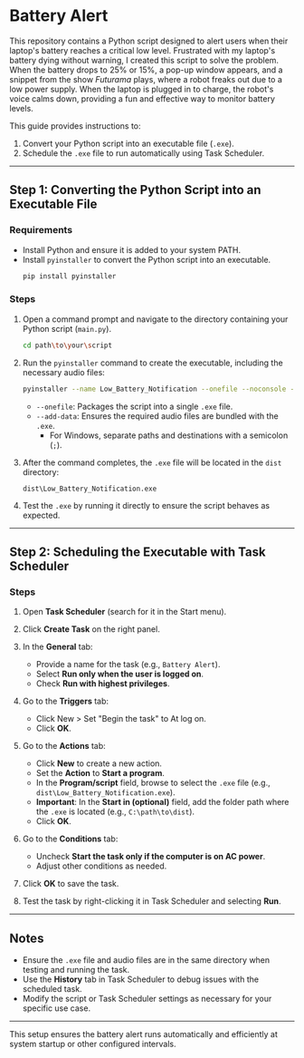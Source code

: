 # Battery Alert

This repository contains a Python script designed to alert users when their laptop's battery reaches a critical low level. Frustrated with my laptop's battery dying without warning, I created this script to solve the problem. When the battery drops to 25% or 15%, a pop-up window appears, and a snippet from the show *Futurama* plays, where a robot freaks out due to a low power supply. When the laptop is plugged in to charge, the robot's voice calms down, providing a fun and effective way to monitor battery levels.

This guide provides instructions to:
1. Convert your Python script into an executable file (`.exe`).
2. Schedule the `.exe` file to run automatically using Task Scheduler.

---

## **Step 1: Converting the Python Script into an Executable File**

### **Requirements**
- Install Python and ensure it is added to your system PATH.
- Install `pyinstaller` to convert the Python script into an executable.
  ```bash
  pip install pyinstaller
  ```

### **Steps**
1. Open a command prompt and navigate to the directory containing your Python script (`main.py`).
   ```bash
   cd path\to\your\script
   ```

2. Run the `pyinstaller` command to create the executable, including the necessary audio files:
   ```bash
   pyinstaller --name Low_Battery_Notification --onefile --noconsole --add-data "Low_Battery_Audio.wav;." --add-data "Charging_Audio.wav;." main.py
   ```
   - `--onefile`: Packages the script into a single `.exe` file.
   - `--add-data`: Ensures the required audio files are bundled with the `.exe`.
     - For Windows, separate paths and destinations with a semicolon (`;`).

3. After the command completes, the `.exe` file will be located in the `dist` directory:
   ```
   dist\Low_Battery_Notification.exe
   ```

4. Test the `.exe` by running it directly to ensure the script behaves as expected.

---

## **Step 2: Scheduling the Executable with Task Scheduler**

### **Steps**
1. Open **Task Scheduler** (search for it in the Start menu).

2. Click **Create Task** on the right panel.

3. In the **General** tab:
   - Provide a name for the task (e.g., `Battery Alert`).
   - Select **Run only when the user is logged on**.
   - Check **Run with highest privileges**.

4. Go to the **Triggers** tab:
   - Click New > Set "Begin the task" to At log on.
   - Click **OK**.

5. Go to the **Actions** tab:
   - Click **New** to create a new action.
   - Set the **Action** to **Start a program**.
   - In the **Program/script** field, browse to select the `.exe` file (e.g., `dist\Low_Battery_Notification.exe`).
   - **Important**: In the **Start in (optional)** field, add the folder path where the `.exe` is located (e.g., `C:\path\to\dist`).
   - Click **OK**.

6. Go to the **Conditions** tab:
   - Uncheck **Start the task only if the computer is on AC power**.
   - Adjust other conditions as needed.

7. Click **OK** to save the task.

8. Test the task by right-clicking it in Task Scheduler and selecting **Run**.

---

## **Notes**
- Ensure the `.exe` file and audio files are in the same directory when testing and running the task.
- Use the **History** tab in Task Scheduler to debug issues with the scheduled task.
- Modify the script or Task Scheduler settings as necessary for your specific use case.

---

This setup ensures the battery alert runs automatically and efficiently at system startup or other configured intervals.

